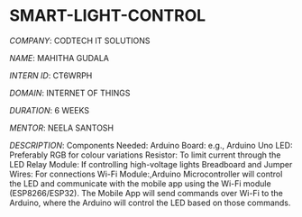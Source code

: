 # SMART-LIGHT-CONTROL

*COMPANY*: CODTECH IT SOLUTIONS

*NAME*: MAHITHA GUDALA

*INTERN ID*: CT6WRPH

*DOMAIN*: INTERNET OF THINGS

*DURATION*: 6 WEEKS

*MENTOR*: NEELA SANTOSH

*DESCRIPTION*:  Components Needed:
Arduino Board: e.g., Arduino Uno
LED: Preferably RGB for colour variations
Resistor: To limit current through the LED
Relay Module: If controlling high-voltage lights
Breadboard and Jumper Wires: For connections
Wi-Fi Module:,Arduino Microcontroller will control the LED and communicate with the mobile app using the Wi-Fi module (ESP8266/ESP32).
The Mobile App will send commands over Wi-Fi to the Arduino, where the Arduino will control the LED based on those commands.
